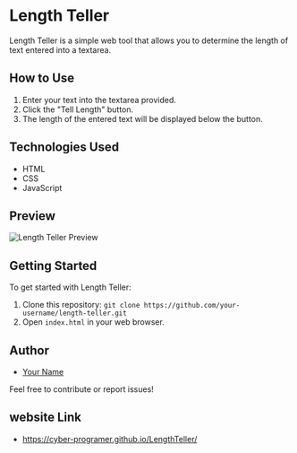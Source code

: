 # Length Teller

Length Teller is a simple web tool that allows you to determine the length of text entered into a textarea.

## How to Use

1. Enter your text into the textarea provided.
2. Click the "Tell Length" button.
3. The length of the entered text will be displayed below the button.

## Technologies Used

- HTML
- CSS
- JavaScript

## Preview

![Length Teller Preview](preview.png)

## Getting Started

To get started with Length Teller:

1. Clone this repository: `git clone https://github.com/your-username/length-teller.git`
2. Open `index.html` in your web browser.

## Author

- [Your Name](https://github.com/cyber-programer)

Feel free to contribute or report issues!


## website Link
- https://cyber-programer.github.io/LengthTeller/
